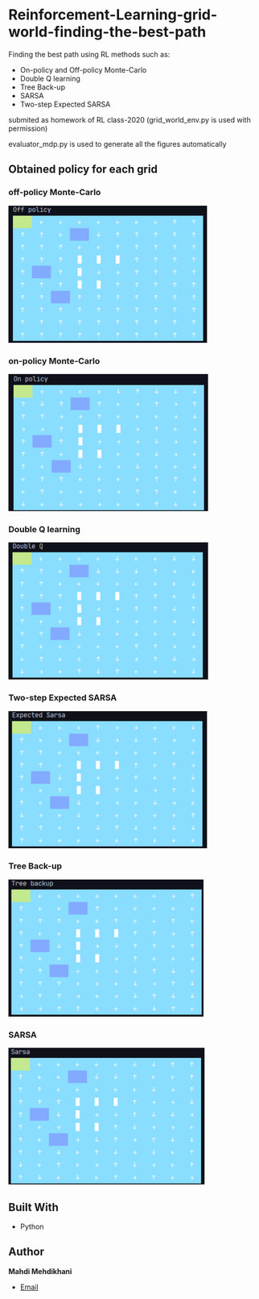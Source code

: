 # Reinforcement-Learning-grid-world-finding-the-best-path

Finding the best path using RL methods such as:
- On-policy and Off-policy Monte-Carlo
- Double Q learning
- Tree Back-up
- SARSA
- Two-step Expected SARSA

submited as homework of RL class-2020 (grid_world_env.py is used with permission)

evaluator_mdp.py is used to generate all the figures automatically

## Obtained policy for each grid
  ### off-policy Monte-Carlo
![off-policy](/images/off-policy.png "off-policy")

  ### on-policy Monte-Carlo
![on-policy](/images/on-policy.png "on-policy")

  ### Double Q learning
![Double Q learning](/images/double-q.png "Double Q learning")

  ### Two-step Expected SARSA
![Two-step Expected SARSA](/images/exp-sarsa.png "Two-step Expected SARSA")

  ### Tree Back-up
![Tree Back-up](/images/tree-backup.png "Tree Back-up")

  ### SARSA
![SARSA](/images/sarsa.png "SARSA")


## Built With

- Python


## Author

**Mahdi Mehdikhani**
- [Email](mailto:mahdi.mehdikhani@gmail.com?subject=Hi "Hi!")

